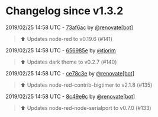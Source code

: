 # Changelog since v1.3.2

2019/02/25 14:58 UTC - [73af6ac](https://github.com/hassio-addons/addon-node-red/commit/73af6ac4b1bebb9117ac580e969cd4718953a98d) by [@renovate[bot]](https://github.com/apps/renovate)
> :arrow_up: Updates node-red to v0.19.6 (#141) 

2019/02/25 14:58 UTC - [656985e](https://github.com/hassio-addons/addon-node-red/commit/656985e6da4349f6edcec343ee77c91177169e2c) by [@tjorim](https://github.com/tjorim)
> ⬆️ Updates dark theme to v0.2.7 (#140) 

2019/02/25 14:58 UTC - [ce78c3e](https://github.com/hassio-addons/addon-node-red/commit/ce78c3ea0f7a72de020f25337848f0588a069020) by [@renovate[bot]](https://github.com/apps/renovate)
> :arrow_up: Updates node-red-contrib-bigtimer to v2.1.8 (#135) 

2019/02/25 14:58 UTC - [8c49e9c](https://github.com/hassio-addons/addon-node-red/commit/8c49e9c2c5eb3bdd0ae805b5932c59152336ad73) by [@renovate[bot]](https://github.com/apps/renovate)
> :arrow_up: Updates node-red-node-serialport to v0.7.0 (#133) 

